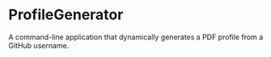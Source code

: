 # ProfileGenerator
A command-line application that dynamically generates a PDF profile from a GitHub username.

